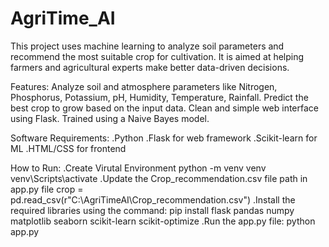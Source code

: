 # AgriTime_AI

This project uses machine learning to analyze soil parameters and recommend the most suitable crop for cultivation. It is aimed at helping farmers and agricultural experts make better data-driven decisions.

Features:
Analyze soil and atmosphere parameters like Nitrogen, Phosphorus, Potassium, pH, Humidity, Temperature, Rainfall.
Predict the best crop to grow based on the input data.
Clean and simple web interface using Flask.
Trained using a Naive Bayes model.

 Software Requirements:
.Python
.Flask for web framework
.Scikit-learn for ML
.HTML/CSS for frontend

How to Run:
.Create Virutal Environment
           python -m venv venv
           venv\Scripts\activate
.Update the Crop_recommendation.csv file path in app.py file
           crop = pd.read_csv(r"C:\AgriTimeAI\Crop_recommendation.csv")
.Install the required libraries using the command:
            pip install flask pandas numpy matplotlib seaborn scikit-learn scikit-optimize
.Run the app.py file:
         python app.py

